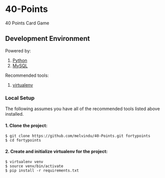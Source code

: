 40-Points
=========

40 Points Card Game

## Development Environment

Powered by:

1. [Python](http://www.python.org/)
2. [MySQL](http://www.mysql.com/)

Recommended tools:

1. [virtualenv](https://python-guide.readthedocs.org/en/latest/dev/virtualenvs/#virtualenv)

### Local Setup

The following assumes you have all of the recommended tools listed above installed.

#### 1. Clone the project:

    $ git clone https://github.com/melvindu/40-Points.git fortypoints
    $ cd fortypoints

#### 2. Create and initialize virtualenv for the project:

    $ virtualenv venv
    $ source venv/bin/activate
    $ pip install -r requirements.txt
